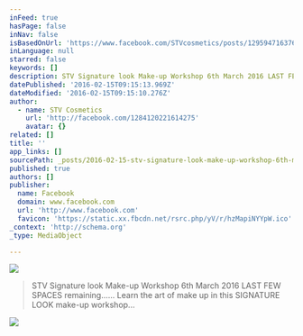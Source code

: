 ```yaml
---
inFeed: true
hasPage: false
inNav: false
isBasedOnUrl: 'https://www.facebook.com/STVcosmetics/posts/1295947163764914'
inLanguage: null
starred: false
keywords: []
description: STV Signature look Make-up Workshop 6th March 2016 LAST FEW SPACES remaining...... Learn the art of make up in this SIGNATURE LOOK make-up workshop...
datePublished: '2016-02-15T09:15:13.969Z'
dateModified: '2016-02-15T09:15:10.276Z'
author:
  - name: STV Cosmetics
    url: 'http://facebook.com/1284120221614275'
    avatar: {}
related: []
title: ''
app_links: []
sourcePath: _posts/2016-02-15-stv-signature-look-make-up-workshop-6th-march-2016-last-few.md
published: true
authors: []
publisher:
  name: Facebook
  domain: www.facebook.com
  url: 'http://www.facebook.com'
  favicon: 'https://static.xx.fbcdn.net/rsrc.php/yV/r/hzMapiNYYpW.ico'
_context: 'http://schema.org'
_type: MediaObject

---
```

![](https://the-grid-user-content.s3-us-west-2.amazonaws.com/3d59755c-5274-4c55-a43b-35a079dbdf32.jpg)

> STV Signature look Make-up Workshop 6th March 2016 LAST FEW SPACES remaining&period;&period;&period;&period;&period;&period; Learn the art of make up in this SIGNATURE LOOK make-up workshop&period;&period;&period;

![](https://the-grid-user-content.s3-us-west-2.amazonaws.com/9cd6290a-fb8c-43b2-b33c-26f0a2180fb2.jpg)